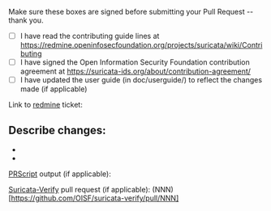 Make sure these boxes are signed before submitting your Pull Request -- thank you.

- [ ] I have read the contributing guide lines at https://redmine.openinfosecfoundation.org/projects/suricata/wiki/Contributing
- [ ] I have signed the Open Information Security Foundation contribution agreement at https://suricata-ids.org/about/contribution-agreement/
- [ ] I have updated the user guide (in doc/userguide/) to reflect the changes made (if applicable)

Link to [redmine](https://redmine.openinfosecfoundation.org/projects/suricata/issues) ticket:

Describe changes:
-
-
-

[PRScript](https://redmine.openinfosecfoundation.org/projects/suricata/wiki/PRscript) output (if applicable):

[Suricata-Verify](https://github.com/OISF/suricata-verify/) pull request (if applicable):
        (NNN)[https://github.com/OISF/suricata-verify/pull/NNN]

